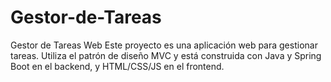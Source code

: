 # Gestor-de-Tareas
Gestor de Tareas Web  Este proyecto es una aplicación web para gestionar tareas. Utiliza el patrón de diseño MVC y está construida con Java y Spring Boot en el backend, y HTML/CSS/JS en el frontend.
